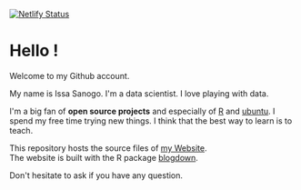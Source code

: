 [![Netlify Status](https://api.netlify.com/api/v1/badges/0a07735e-6436-49c8-8d27-732f97d9cfed/deploy-status)](https://app.netlify.com/sites/ngsanogo/deploys)

# Hello !

Welcome to my Github account.

My name is Issa Sanogo. I'm a data scientist. I love playing with data.

I'm a big fan of **open source projects** and especially of [R](https://www.r-project.org/) and [ubuntu](https://ubuntu.com/).
I spend my free time trying new things. I think that the best way to learn is to teach.

This repository hosts the source files of [my Website](https://ngsanogo.rbind.io).  
The website is built with the R package [blogdown](https://github.com/rstudio/blogdown).

Don't hesitate to ask if you have any question.